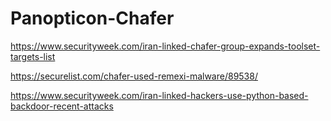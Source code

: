 # Panopticon-Chafer

https://www.securityweek.com/iran-linked-chafer-group-expands-toolset-targets-list

https://securelist.com/chafer-used-remexi-malware/89538/

https://www.securityweek.com/iran-linked-hackers-use-python-based-backdoor-recent-attacks
